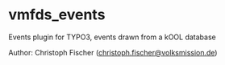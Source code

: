 vmfds_events
============

Events plugin for TYPO3, events drawn from a kOOL database


Author: Christoph Fischer (christoph.fischer@volksmission.de)

